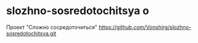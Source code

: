 # slozhno-sosredotochitsya o
Проект "Сложно сосредоточиться"
https://github.com/Vonshirg/slozhno-sosredotochitsya.git
